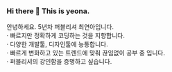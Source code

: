 ### Hi there 👋 This is yeona.

<!--
**oksunn/oksunn** is a ✨ _special_ ✨ repository because its `README.md` (this file) appears on your GitHub profile.

Here are some ideas to get you started:

- 🔭 I’m currently working on ...
- 🌱 I’m currently learning ...
- 👯 I’m looking to collaborate on ...
- 🤔 I’m looking for help with ...
- 💬 Ask me about ...
- 📫 How to reach me: ...
- 😄 Pronouns: ...
- ⚡ Fun fact: ...
-->

안녕하세요. 5년차 퍼블리셔 최연아입니다. <br>
· 빠르지만 정확하게 코딩하는 것을 지향합니다. <br>
· 다양한 개발툴, 디자인툴에 능통합니다. <br>
· 빠르게 변화하고 있는 트렌드에 맞춰 끊임없이 공부 중 입니다. <br>
· 퍼블리셔의 강인함을 증명하고 싶습니다. <br>
